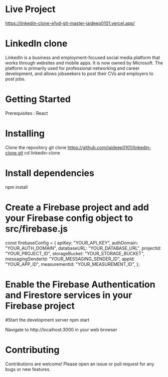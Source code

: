 # Live Project
https://linkedin-clone-e1yd-git-master-jaideep0101.vercel.app/

# LinkedIn clone 
LinkedIn is a business and employment-focused social media platform that works through websites and mobile apps. It is now owned by Microsoft. The platform is primarily used for professional networking and career development, and allows jobseekers to post their CVs and employers to post jobs.

# Getting Started
Prerequisites : React

# Installing
Clone the repository
git clone https://github.com/jaideep0101/linkedin-clone.git
cd linkedin-clone

# Install dependencies
npm install

# Create a Firebase project and add your Firebase config object to src/firebase.js
const firebaseConfig = {
  apiKey: "YOUR_API_KEY",
  authDomain: "YOUR_AUTH_DOMAIN",
  databaseURL: "YOUR_DATABASE_URL",
  projectId: "YOUR_PROJECT_ID",
  storageBucket: "YOUR_STORAGE_BUCKET",
  messagingSenderId: "YOUR_MESSAGING_SENDER_ID",
  appId: "YOUR_APP_ID",
  measurementId: "YOUR_MEASUREMENT_ID",
};

# Enable the Firebase Authentication and Firestore services in your Firebase project
#Start the development server
npm start

Navigate to http://localhost:3000 in your web browser

# Contributing
Contributions are welcome! Please open an issue or pull request for any bugs or new features.
